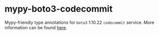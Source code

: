 # mypy-boto3-codecommit

Mypy-friendly type annotations for `boto3` 1.10.22 `codecommit` service.
More information can be found [here](https://github.com/vemel/mypy_boto3).